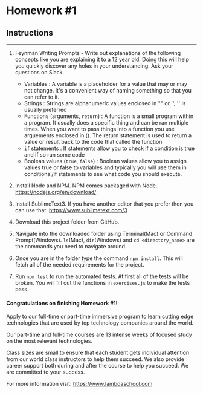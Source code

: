 # Homework #1

## Instructions
---
1. Feynman Writing Prompts - Write out explanations of the following concepts like you are explaining it to a 12 year old.  Doing this will help you quickly discover any holes in your understanding.  Ask your questions on Slack.

	* Variables : A variable is a placeholder for a value that may or may not change. It's a convenient way
	      of naming something so that you can refer to it.
	* Strings : Strings are alphanumeric values enclosed in "" or '', '' is usually preferred
	* Functions (arguments, `return`) : A function is a small program within a program. It usually does a specific thing and can be ran multiple times. When you want to pass things into a function you use arguements enclosed in (). The return statement is used to return a value or result back to the code that called the function
	* `if` statements : If statements allow you to check if a condition is true and if so run some code
	* Boolean values (`true`, `false`) : Boolean values allow you to assign values true or false to variables and typically you will use them in conditional/if statements to see what code you should execute. 


2. Install Node and NPM.  NPM comes packaged with Node. https://nodejs.org/en/download/


3. Install SublimeText3.  If you have another editor that you prefer then you can use that. https://www.sublimetext.com/3


4. Download this project folder from GitHub.


5. Navigate into the downloaded folder using Terminal(Mac) or Command Prompt(Windows).  `ls`(Mac), `dir`(Windows) and `cd <directory_name>` are the commands you need to navigate around.


6. Once you are in the folder type the command `npm install`.  This will fetch all of the needed requirements for the project.


7. Run `npm test` to run the automated tests.  At first all of the tests will be broken.  You will fill out the functions in `exercises.js` to make the tests pass.




#### Congratulations on finishing Homework #1!
Apply to our full-time or part-time immersive program to learn cutting edge technologies that are used by top technology companies around the world.

Our part-time and full-time courses are 13 intense weeks of focused study on the most relevant technologies.  

Class sizes are small to ensure that each student gets individual attention from our world class instructors to help them succeed.  We also provide career support both during and after the course to help you succeed.  We are committed to your success.

For more information visit: https://www.lambdaschool.com
